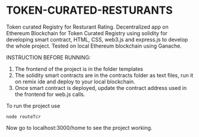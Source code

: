 # TOKEN-CURATED-RESTURANTS
Token curated Registry for Resturant Rating.
Decentralized app on Ethereum Blockchain for Token Curated Registry using solidity for developing smart contract, HTML, CSS, web3.js and express.js to develop the whole project. Tested on local Ethereum blockchain using Ganache.

INSTRUCTION BEFORE RUNNING:
1) The frontend of the project is in the folder templates
2) The solidity smart contracts are in the contracts folder as text files, run it on remix ide and deploy to your local blockchain.
3) Once smart contract is deployed, update the contract address used in the frontend for web.js calls.

To run the project use

```
node routeTcr
```

Now go to localhost:3000/home to see the project working.
